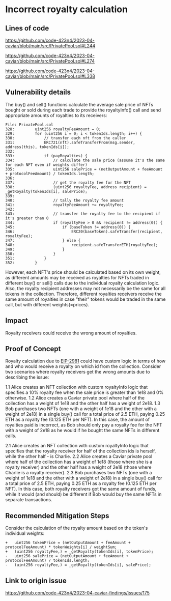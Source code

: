 # Incorrect royalty calculation
## Lines of code
https://github.com/code-423n4/2023-04-caviar/blob/main/src/PrivatePool.sol#L244 

https://github.com/code-423n4/2023-04-caviar/blob/main/src/PrivatePool.sol#L274

https://github.com/code-423n4/2023-04-caviar/blob/main/src/PrivatePool.sol#L338

## Vulnerability details
The buy() and sell() functions calculate the average sale price of NFTs bought or sold during each trade to provide the royaltyInfo() call and send appropriate amounts of royalties to its receivers:
```solidity
File: PrivatePool.sol
328:         uint256 royaltyFeeAmount = 0;
329:         for (uint256 i = 0; i < tokenIds.length; i++) {
330:             // transfer each nft from the caller
331:             ERC721(nft).safeTransferFrom(msg.sender, address(this), tokenIds[i]);
332: 
333:             if (payRoyalties) {
334:                 // calculate the sale price (assume it's the same for each NFT even if weights differ)
335:                 uint256 salePrice = (netOutputAmount + feeAmount + protocolFeeAmount) / tokenIds.length;
336: 
337:                 // get the royalty fee for the NFT
338:                 (uint256 royaltyFee, address recipient) = _getRoyalty(tokenIds[i], salePrice);
339: 
340:                 // tally the royalty fee amount
341:                 royaltyFeeAmount += royaltyFee;
342: 
343:                 // transfer the royalty fee to the recipient if it's greater than 0
344:                 if (royaltyFee > 0 && recipient != address(0)) {
345:                     if (baseToken != address(0)) {
346:                         ERC20(baseToken).safeTransfer(recipient, royaltyFee);
347:                     } else {
348:                         recipient.safeTransferETH(royaltyFee);
349:                     }
350:                 }
351:             }
352:         }
```
However, each NFT's price should be calculated based on its own weight, as different amounts may be received as royalties for NFTs traded in different buy() or sell() calls due to the individual royalty calculation logic. Also, the royalty recipient addresses may not necessarily be the same for all tokens in the collection. Therefore, different royalties receivers receive the same amount of royalties in case "their" tokens would be traded in the same call, but with different weights(=prices).

## Impact
Royalty receivers could receive the wrong amount of royalties.

## Proof of Concept
Royalty calculation due to [EIP-2981](https://eips.ethereum.org/EIPS/eip-2981) could have custom logic in terms of how and who would receive a royalty on which id from the collection. Consider two scenarios where royalty receivers get the wrong amounts due to describing the issue:

1.1 Alice creates an NFT collection with custom royaltyInfo logic that specifies a 10% royalty fee when the sale price is greater than 1e18 and 0% otherwise.
1.2 Alice creates a Caviar private pool where half of the collection has a weight of 1e18 and the other half has a weight of 2e18.
1.3 Bob purchases two NFTs (one with a weight of 1e18 and the other with a weight of 2e18) in a single buy() call for a total price of 2.5 ETH, paying 0.25 ETH as a royalty fee (0.125 ETH per NFT). In this case, the amount of royalties paid is incorrect, as Bob should only pay a royalty fee for the NFT with a weight of 2e18 as he would if he bought the same NFTs in different calls.

2.1 Alice creates an NFT collection with custom royaltyInfo logic that specifies that the royalty receiver for half of the collection ids is herself, while the other half - is Charlie.
2.2 Alice creates a Caviar private pool where half of the collection has a weight of 1e18 (those where she is a royalty receiver) and the other half has a weight of 2e18 (those where Charlie is a royalty receiver).
2.3 Bob purchases two NFTs (one with a weight of 1e18 and the other with a weight of 2e18) in a single buy() call for a total price of 2.5 ETH, paying 0.25 ETH as a royalty fee (0.125 ETH per NFT). In this case, both royalty receivers got the same amount of funds, while it would (and should) be different if Bob would buy the same NFTs in separate transactions.

## Recommended Mitigation Steps
Consider the calculation of the royalty amount based on the token's individual weights:
```solidity
+   uint256 tokenPrice = (netOutputAmount + feeAmount + protocolFeeAmount) * tokenWeights[i] / weightSum;
+   (uint256 royaltyFee,) = _getRoyalty(tokenIds[i], tokenPrice); 
-   uint256 salePrice = (netOutputAmount + feeAmount + protocolFeeAmount) / tokenIds.length;
-   (uint256 royaltyFee,) = _getRoyalty(tokenIds[i], salePrice); 
```
## Link to origin issue
https://github.com/code-423n4/2023-04-caviar-findings/issues/175